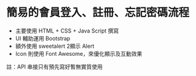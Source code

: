 # 簡易的會員登入、註冊、忘記密碼流程

- 主要使用 HTML + CSS + Java Script 撰寫
- UI 輔助運用 Bootstrap
- 額外使用 sweetalert 2顯示 Alert
- Icon 則使用 Font Awesome，來優化顯示及互動效果

註：API 串接只有預先寫好暫無實質使用
